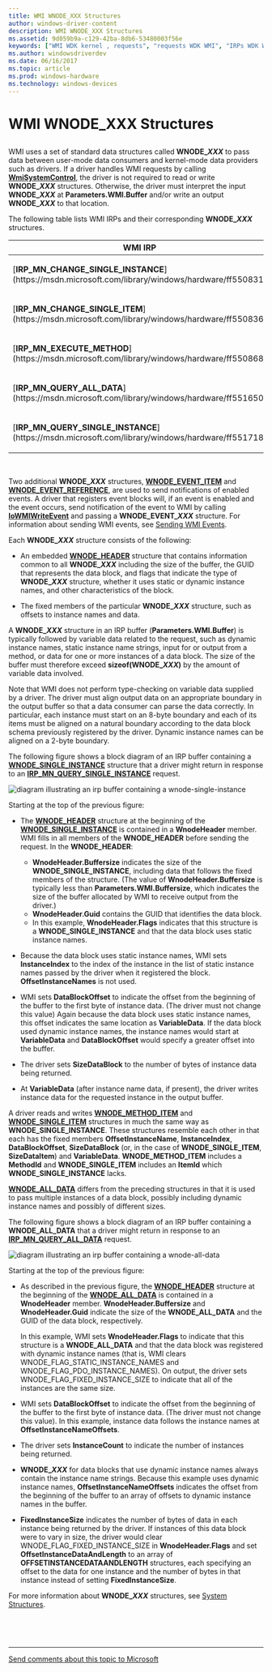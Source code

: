 ```yaml
---
title: WMI WNODE_XXX Structures
author: windows-driver-content
description: WMI WNODE_XXX Structures
ms.assetid: 9d059b9a-c129-42ba-8db6-53480003f56e
keywords: ["WMI WDK kernel , requests", "requests WDK WMI", "IRPs WDK WMI", "WNODE_XXX structures"]
ms.author: windowsdriverdev
ms.date: 06/16/2017
ms.topic: article
ms.prod: windows-hardware
ms.technology: windows-devices
---
```


# WMI WNODE\_XXX Structures


## <a href="" id="ddk-wmi-wnode-xxx-structures-kg"></a>


WMI uses a set of standard data structures called **WNODE\_*XXX*** to pass data between user-mode data consumers and kernel-mode data providers such as drivers. If a driver handles WMI requests by calling [**WmiSystemControl**](https://msdn.microsoft.com/library/windows/hardware/ff565834), the driver is not required to read or write **WNODE\_*XXX*** structures. Otherwise, the driver must interpret the input **WNODE\_*XXX*** at **Parameters.WMI.Buffer** and/or write an output **WNODE\_*XXX*** to that location.

The following table lists WMI IRPs and their corresponding **WNODE\_*XXX*** structures.

<table>
<colgroup>
<col width="50%" />
<col width="50%" />
</colgroup>
<thead>
<tr class="header">
<th>WMI IRP</th>
<th>Related WNODE_XXX Structure</th>
</tr>
</thead>
<tbody>
<tr class="odd">
<td><p>[<strong>IRP_MN_CHANGE_SINGLE_INSTANCE</strong>](https://msdn.microsoft.com/library/windows/hardware/ff550831)</p></td>
<td><p>[<strong>WNODE_SINGLE_INSTANCE</strong>](https://msdn.microsoft.com/library/windows/hardware/ff566377)</p></td>
</tr>
<tr class="even">
<td><p>[<strong>IRP_MN_CHANGE_SINGLE_ITEM</strong>](https://msdn.microsoft.com/library/windows/hardware/ff550836)</p></td>
<td><p>[<strong>WNODE_SINGLE_ITEM</strong>](https://msdn.microsoft.com/library/windows/hardware/ff566378)</p></td>
</tr>
<tr class="odd">
<td><p>[<strong>IRP_MN_EXECUTE_METHOD</strong>](https://msdn.microsoft.com/library/windows/hardware/ff550868)</p></td>
<td><p>[<strong>WNODE_METHOD_ITEM</strong>](https://msdn.microsoft.com/library/windows/hardware/ff566376)</p></td>
</tr>
<tr class="even">
<td><p>[<strong>IRP_MN_QUERY_ALL_DATA</strong>](https://msdn.microsoft.com/library/windows/hardware/ff551650)</p></td>
<td><p>[<strong>WNODE_ALL_DATA</strong>](https://msdn.microsoft.com/library/windows/hardware/ff566372)</p></td>
</tr>
<tr class="odd">
<td><p>[<strong>IRP_MN_QUERY_SINGLE_INSTANCE</strong>](https://msdn.microsoft.com/library/windows/hardware/ff551718)</p></td>
<td><p>[<strong>WNODE_SINGLE_INSTANCE</strong>](https://msdn.microsoft.com/library/windows/hardware/ff566377)</p></td>
</tr>
</tbody>
</table>

 

Two additional **WNODE\_*XXX*** structures, [**WNODE\_EVENT\_ITEM**](https://msdn.microsoft.com/library/windows/hardware/ff566373) and [**WNODE\_EVENT\_REFERENCE**](https://msdn.microsoft.com/library/windows/hardware/ff566374), are used to send notifications of enabled events. A driver that registers event blocks will, if an event is enabled and the event occurs, send notification of the event to WMI by calling [**IoWMIWriteEvent**](https://msdn.microsoft.com/library/windows/hardware/ff550520) and passing a **WNODE\_EVENT\_*XXX*** structure. For information about sending WMI events, see [Sending WMI Events](sending-wmi-events.md).

Each **WNODE\_*XXX*** structure consists of the following:

-   An embedded [**WNODE\_HEADER**](https://msdn.microsoft.com/library/windows/hardware/ff566375) structure that contains information common to all **WNODE\_*XXX*** including the size of the buffer, the GUID that represents the data block, and flags that indicate the type of **WNODE\_*XXX*** structure, whether it uses static or dynamic instance names, and other characteristics of the block.

-   The fixed members of the particular **WNODE\_*XXX*** structure, such as offsets to instance names and data.

A **WNODE\_*XXX*** structure in an IRP buffer (**Parameters.WMI.Buffer**) is typically followed by variable data related to the request, such as dynamic instance names, static instance name strings, input for or output from a method, or data for one or more instances of a data block. The size of the buffer must therefore exceed **sizeof(WNODE\_*XXX*)** by the amount of variable data involved.

Note that WMI does not perform type-checking on variable data supplied by a driver. The driver must align output data on an appropriate boundary in the output buffer so that a data consumer can parse the data correctly. In particular, each instance must start on an 8-byte boundary and each of its items must be aligned on a natural boundary according to the data block schema previously registered by the driver. Dynamic instance names can be aligned on a 2-byte boundary.

The following figure shows a block diagram of an IRP buffer containing a [**WNODE\_SINGLE\_INSTANCE**](https://msdn.microsoft.com/library/windows/hardware/ff566377) structure that a driver might return in response to an [**IRP\_MN\_QUERY\_SINGLE\_INSTANCE**](https://msdn.microsoft.com/library/windows/hardware/ff551718) request.

![diagram illustrating an irp buffer containing a wnode\-single\-instance](images/wnode-single-instance.png)

Starting at the top of the previous figure:

-   The [**WNODE\_HEADER**](https://msdn.microsoft.com/library/windows/hardware/ff566375) structure at the beginning of the [**WNODE\_SINGLE\_INSTANCE**](https://msdn.microsoft.com/library/windows/hardware/ff566377) is contained in a **WnodeHeader** member. WMI fills in all members of the **WNODE\_HEADER** before sending the request. In the **WNODE\_HEADER**:

    -   **WnodeHeader.Buffersize** indicates the size of the **WNODE\_SINGLE\_INSTANCE**, including data that follows the fixed members of the structure. (The value of **WnodeHeader.Buffersize** is typically less than **Parameters.WMI.Buffersize**, which indicates the size of the buffer allocated by WMI to receive output from the driver.)
    -   **WnodeHeader.Guid** contains the GUID that identifies the data block.
    -   In this example, **WnodeHeader.Flags** indicates that this structure is a **WNODE\_SINGLE\_INSTANCE** and that the data block uses static instance names.
-   Because the data block uses static instance names, WMI sets **InstanceIndex** to the index of the instance in the list of static instance names passed by the driver when it registered the block. **OffsetInstanceNames** is not used.

-   WMI sets **DataBlockOffset** to indicate the offset from the beginning of the buffer to the first byte of instance data. (The driver must not change this value) Again because the data block uses static instance names, this offset indicates the same location as **VariableData**. If the data block used dynamic instance names, the instance names would start at **VariableData** and **DataBlockOffset** would specify a greater offset into the buffer.

-   The driver sets **SizeDataBlock** to the number of bytes of instance data being returned.

-   At **VariableData** (after instance name data, if present), the driver writes instance data for the requested instance in the output buffer.

A driver reads and writes [**WNODE\_METHOD\_ITEM**](https://msdn.microsoft.com/library/windows/hardware/ff566376) and [**WNODE\_SINGLE\_ITEM**](https://msdn.microsoft.com/library/windows/hardware/ff566378) structures in much the same way as **WNODE\_SINGLE\_INSTANCE**. These structures resemble each other in that each has the fixed members **OffsetInstanceName**, **InstanceIndex**, **DataBlockOffset**, **SizeDataBlock** (or, in the case of **WNODE\_SINGLE\_ITEM**, **SizeDataItem**) and **VariableData**. **WNODE\_METHOD\_ITEM** includes a **MethodId** and **WNODE\_SINGLE\_ITEM** includes an **ItemId** which **WNODE\_SINGLE\_INSTANCE** lacks.

[**WNODE\_ALL\_DATA**](https://msdn.microsoft.com/library/windows/hardware/ff566372) differs from the preceding structures in that it is used to pass multiple instances of a data block, possibly including dynamic instance names and possibly of different sizes.

The following figure shows a block diagram of an IRP buffer containing a **WNODE\_ALL\_DATA** that a driver might return in response to an [**IRP\_MN\_QUERY\_ALL\_DATA**](https://msdn.microsoft.com/library/windows/hardware/ff551650) request.

![diagram illustrating an irp buffer containing a wnode\-all\-data](images/wnode-all-data.png)

Starting at the top of the previous figure:

-   As described in the previous figure, the [**WNODE\_HEADER**](https://msdn.microsoft.com/library/windows/hardware/ff566375) structure at the beginning of the [**WNODE\_ALL\_DATA**](https://msdn.microsoft.com/library/windows/hardware/ff566372) is contained in a **WnodeHeader** member. **WnodeHeader.Buffersize** and **WnodeHeader.Guid** indicate the size of the **WNODE\_ALL\_DATA** and the GUID of the data block, respectively.

    In this example, WMI sets **WnodeHeader.Flags** to indicate that this structure is a **WNODE\_ALL\_DATA** and that the data block was registered with dynamic instance names (that is, WMI clears WNODE\_FLAG\_STATIC\_INSTANCE\_NAMES and WNODE\_FLAG\_PDO\_INSTANCE\_NAMES). On output, the driver sets WNODE\_FLAG\_FIXED\_INSTANCE\_SIZE to indicate that all of the instances are the same size.

-   WMI sets **DataBlockOffset** to indicate the offset from the beginning of the buffer to the first byte of instance data. (The driver must not change this value). In this example, instance data follows the instance names at **OffsetInstanceNameOffsets**.

-   The driver sets **InstanceCount** to indicate the number of instances being returned.

-   **WNODE\_*XXX*** for data blocks that use dynamic instance names always contain the instance name strings. Because this example uses dynamic instance names, **OffsetInstanceNameOffsets** indicates the offset from the beginning of the buffer to an array of offsets to dynamic instance names in the buffer.

-   **FixedInstanceSize** indicates the number of bytes of data in each instance being returned by the driver. If instances of this data block were to vary in size, the driver would clear WNODE\_FLAG\_FIXED\_INSTANCE\_SIZE in **WnodeHeader.Flags** and set **OffsetInstanceDataAndLength** to an array of **OFFSETINSTANCEDATAANDLENGTH** structures, each specifying an offset to the data for one instance and the number of bytes in that instance instead of setting **FixedInstanceSize**.

For more information about **WNODE\_*XXX*** structures, see [System Structures](https://msdn.microsoft.com/library/windows/hardware/ff564540).

 

 


--------------------
[Send comments about this topic to Microsoft](mailto:wsddocfb@microsoft.com?subject=Documentation%20feedback%20%5Bkernel\kernel%5D:%20WMI%20WNODE_XXX%20Structures%20%20RELEASE:%20%286/14/2017%29&body=%0A%0APRIVACY%20STATEMENT%0A%0AWe%20use%20your%20feedback%20to%20improve%20the%20documentation.%20We%20don't%20use%20your%20email%20address%20for%20any%20other%20purpose,%20and%20we'll%20remove%20your%20email%20address%20from%20our%20system%20after%20the%20issue%20that%20you're%20reporting%20is%20fixed.%20While%20we're%20working%20to%20fix%20this%20issue,%20we%20might%20send%20you%20an%20email%20message%20to%20ask%20for%20more%20info.%20Later,%20we%20might%20also%20send%20you%20an%20email%20message%20to%20let%20you%20know%20that%20we've%20addressed%20your%20feedback.%0A%0AFor%20more%20info%20about%20Microsoft's%20privacy%20policy,%20see%20http://privacy.microsoft.com/default.aspx. "Send comments about this topic to Microsoft")


